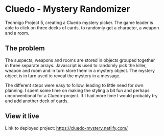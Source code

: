 # Cluedo - Mystery Randomizer

Technigo Project 5, creating a Cluedo mystery picker. The game leader is able to click on three decks of cards, to randomly get a character, a weapon and a room.

## The problem

The suspects, weapons and rooms are stored in objects grouped together in three separate arrays. Javascript is used to randomly pick the killer, weapon and room and in turn store them in a mystery object. The mystery object is in turn used to reveal the mystery in a message.

The different steps were easy to follow, leading to little need for own planning. I spent some time on making the styling a bit fun and perhaps unconventional for a Cluedo-project. If I had more time I would probably try and add another deck of cards.

## View it live

Link to deployed project: https://cluedo-mystery.netlify.com/
